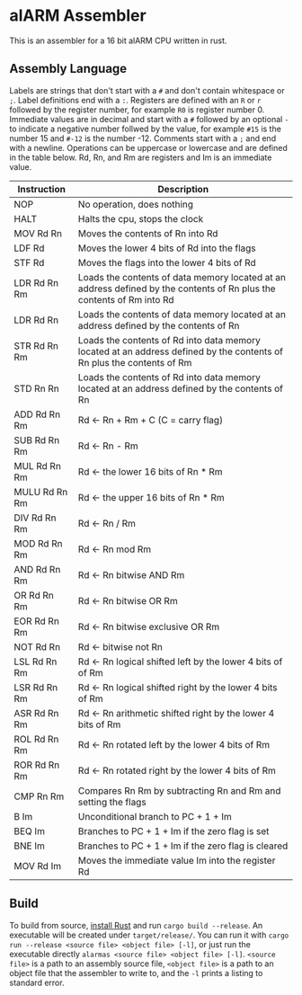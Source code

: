 # alARM Assembler

This is an assembler for a 16 bit alARM CPU written in rust.

## Assembly Language

Labels are strings that don't start with a `#` and don't contain whitespace or `;`. Label definitions end with a `:`. Registers are defined with an `R` or `r` followed by the register number, for example `R0` is register number 0. Immediate values are in decimal and start with a `#` followed by an optional `-` to indicate a negative number follwed by the value, for example `#15` is the number 15 and `#-12` is the number -12. Comments start with a `;` and end with a newline. Operations can be uppercase or lowercase and are defined in the table below. Rd, Rn, and Rm are registers and Im is an immediate value.

| Instruction | Description |
|-------------|-------------|
| NOP  | No operation, does nothing |
| HALT | Halts the cpu, stops the clock |
| MOV Rd Rn | Moves the contents of Rn into Rd |
| LDF Rd | Moves the lower 4 bits of Rd into the flags |
| STF Rd | Moves the flags into the lower 4 bits of Rd |
| LDR Rd Rn Rm | Loads the contents of data memory located at an address defined by the contents of Rn plus the contents of Rm into Rd |
| LDR Rd Rn | Loads the contents of data memory located at an address defined by the contents of Rn |
| STR Rd Rn Rm | Loads the contents of Rd into data memory located at an address defined by the contents of Rn plus the contents of Rm |
| STD Rn Rn | Loads the contents of Rd into data memory located at an address defined by the contents of Rn |
| ADD Rd Rn Rm | Rd <\- Rn + Rm + C (C = carry flag) |
| SUB Rd Rn Rm | Rd <\- Rn - Rm |
| MUL Rd Rn Rm | Rd <\- the lower 16 bits of Rn * Rm |
| MULU Rd Rn Rm | Rd <\- the upper 16 bits of Rn * Rm |
| DIV Rd Rn Rm | Rd <\- Rn / Rm |
| MOD Rd Rn Rm | Rd <\- Rn mod Rm |
| AND Rd Rn Rm | Rd <\- Rn bitwise AND Rm |
| OR Rd Rn Rm | Rd <\- Rn bitwise OR Rm |
| EOR Rd Rn Rm | Rd <\- Rn bitwise exclusive OR Rm |
| NOT Rd Rn | Rd <\- bitwise not Rn |
| LSL Rd Rn Rm | Rd <\- Rn logical shifted left by the lower 4 bits of of Rm |
| LSR Rd Rn Rm | Rd <\- Rn logical shifted right by the lower 4 bits of Rm |
| ASR Rd Rn Rm | Rd <\- Rn arithmetic shifted right by the lower 4 bits of Rm |
| ROL Rd Rn Rm | Rd <\- Rn rotated left by the lower 4 bits of Rm |
| ROR Rd Rn Rm | Rd <\- Rn rotated right by the lower 4 bits of Rm |
| CMP Rn Rm | Compares Rn Rm by subtracting Rn and Rm and setting the flags |
| B Im | Unconditional branch to PC + 1 + Im |
| BEQ Im | Branches to PC + 1 + Im if the zero flag is set |
| BNE Im | Branches to PC + 1 + Im if the zero flag is cleared |
| MOV Rd Im | Moves the immediate value Im into the register Rd |

## Build

To build from source, [install Rust](https://www.rust-lang.org/learn/get-started) and run `cargo build --release`. An executable will be created under `target/release/`. You can run it with `cargo run --release <source file> <object file> [-l]`, or just run the executable directly `alarmas <source file> <object file> [-l]`. `<source file>` is a path to an assembly source file, `<object file>` is a path to an object file that the assembler to write to, and the `-l` prints a listing to standard error.
